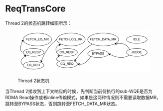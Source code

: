 # ReqTransCore

Thread 2的状态机跳转如图所示：

<figure><img src="../../.gitbook/assets/thread2_sm.png" alt=""><figcaption><p>Thread 2状态机</p></figcaption></figure>

当Thread 2接收到上下文响应的时候，先判断当前待执行的sub-WQE是否为RDMA Read操作或者inline传输模式，如果是这两种情况则不需要读取数据MR，跳转至BYPASS状态，否则跳转至FETCH\_DATA\_MR状态。
